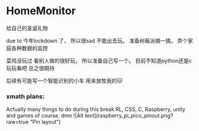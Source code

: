 # HomeMonitor
给自己的圣诞礼物


due to 今年lockdown 了， 所以很sad 不能出去玩。
准备树莓派搞一搞， 弄个家庭各种数据的监控

菜鸡没玩过 看别人做的很好玩， 所以准备自己写一个。
目前不知道python还是c
玩玩看吧
总之很期待

后续有可能写一个智能识别的小车 用来放牧我的🐱


<h3> xmath plans: </h3>
Actually many things to do during this break RL, CSS, C, Raspberry, unity and games of course. dmn
![Alt text](raspberry_pi_pico_pinout.png?raw=true "Pin layout")
